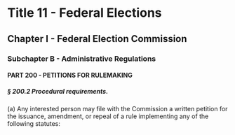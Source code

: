 
# Title 11 - Federal Elections
## Chapter I - Federal Election Commission
### Subchapter B - Administrative Regulations
#### PART 200 - PETITIONS FOR RULEMAKING
##### § 200.2 Procedural requirements.

(a) Any interested person may file with the Commission a written petition for the issuance, amendment, or repeal of a rule implementing any of the following statutes:
